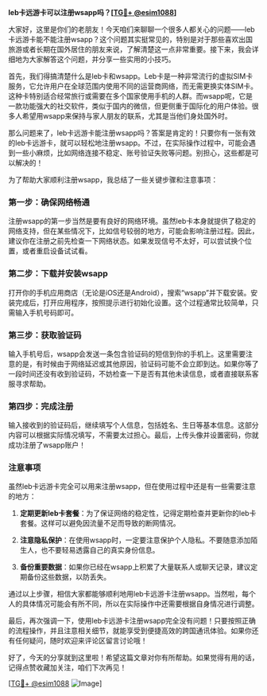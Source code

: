 **leb卡远游卡可以注册wsapp吗？[[TG💪+ @esim1088](https://t.me/s/esim1088)]**

大家好，这里是你们的老朋友！今天咱们来聊聊一个很多人都关心的问题——leb卡远游卡能不能注册wsapp？这个问题其实挺常见的，特别是对于那些喜欢出国旅游或者长期在国外居住的朋友来说，了解清楚这一点非常重要。接下来，我会详细地为大家解答这个问题，并分享一些实用的小技巧。

首先，我们得搞清楚什么是leb卡和wsapp。Leb卡是一种非常流行的虚拟SIM卡服务，它允许用户在全球范围内使用不同的运营商网络，而无需更换实体SIM卡。这种卡特别适合经常旅行或需要在多个国家使用手机的人群。而wsapp呢，它是一款功能强大的社交软件，类似于国内的微信，但更侧重于国际化的用户体验。很多人希望用wsapp来保持与家人朋友的联系，尤其是当他们身处国外时。

那么问题来了，leb卡远游卡能注册wsapp吗？答案是肯定的！只要你有一张有效的leb卡远游卡，就可以轻松地注册wsapp。不过，在实际操作过程中，可能会遇到一些小麻烦，比如网络连接不稳定、账号验证失败等问题。别担心，这些都是可以解决的！

为了帮助大家顺利注册wsapp，我总结了一些关键步骤和注意事项：

### 第一步：确保网络畅通

注册wsapp的第一步当然是要有良好的网络环境。虽然leb卡本身就提供了稳定的网络支持，但在某些情况下，比如信号较弱的地方，可能会影响注册过程。因此，建议你在注册之前先检查一下网络状态。如果发现信号不太好，可以尝试换个位置，或者重启设备试试看。

### 第二步：下载并安装wsapp

打开你的手机应用商店（无论是iOS还是Android），搜索“wsapp”并下载安装。安装完成后，打开应用程序，按照提示进行初始化设置。这个过程通常比较简单，只需输入手机号码即可。

### 第三步：获取验证码

输入手机号后，wsapp会发送一条包含验证码的短信到你的手机上。这里需要注意的是，有时候由于网络延迟或其他原因，验证码可能不会立即到达。如果你等了一段时间还没有收到验证码，不妨检查一下是否有其他未读信息，或者直接联系客服寻求帮助。

### 第四步：完成注册

输入接收到的验证码后，继续填写个人信息，包括姓名、生日等基本信息。这部分内容可以根据实际情况填写，不需要太过担心。最后，上传头像并设置密码，你就成功注册了wsapp账户！

### 注意事项

虽然leb卡远游卡完全可以用来注册wsapp，但在使用过程中还是有一些需要注意的地方：

1. **定期更新leb卡套餐**：为了保证网络的稳定性，记得定期检查并更新你的leb卡套餐。这样可以避免因流量不足而导致的断网情况。
   
2. **注意隐私保护**：在使用wsapp时，一定要注意保护个人隐私。不要随意添加陌生人，也不要轻易透露自己的真实身份信息。

3. **备份重要数据**：如果你已经在wsapp上积累了大量联系人或聊天记录，建议定期备份这些数据，以防丢失。

通过以上步骤，相信大家都能够顺利地用leb卡远游卡注册wsapp。当然啦，每个人的具体情况可能会有所不同，所以在实际操作中还需要根据自身情况进行调整。

最后，再次强调一下，使用leb卡远游卡注册wsapp完全没有问题！只要按照正确的流程操作，并且注意相关细节，就能享受到便捷高效的跨国通讯体验。如果你还有任何疑问，随时欢迎来评论区留言讨论哦！

好了，今天的分享就到这里啦！希望这篇文章对你有所帮助。如果觉得有用的话，记得点赞收藏加关注，咱们下次再见！

[[TG💪+ @esim1088](https://t.me/s/esim1088) ![Image](https://i.postimg.cc/4NQfJmqS/Snipaste-2025-05-13-00-14-12.png)]